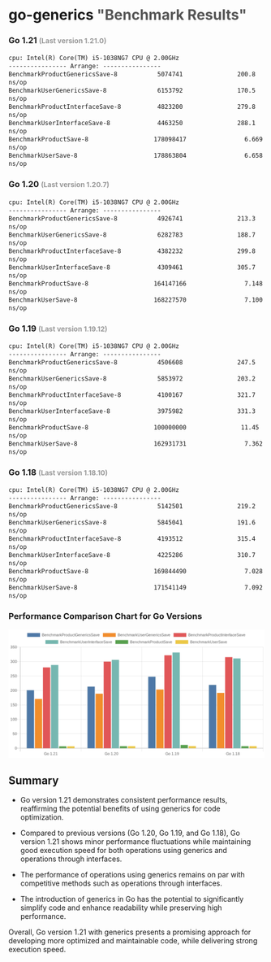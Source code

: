 # go-generics <span style=" color: #555;"> "Benchmark Results" </span>

### Go 1.21 <span style="font-size: smaller; color: #999;">(Last version 1.21.0)</span>
```azure
cpu: Intel(R) Core(TM) i5-1038NG7 CPU @ 2.00GHz
---------------- Arrange: ----------------
BenchmarkProductGenericsSave-8           5074741               200.8 ns/op
BenchmarkUserGenericsSave-8              6153792               170.5 ns/op
BenchmarkProductInterfaceSave-8          4823200               279.8 ns/op
BenchmarkUserInterfaceSave-8             4463250               288.1 ns/op
BenchmarkProductSave-8                  178098417                6.669 ns/op
BenchmarkUserSave-8                     178863804                6.658 ns/op
```
### Go 1.20 <span style="font-size: smaller; color: #999;">(Last version 1.20.7)</span>

```azure
cpu: Intel(R) Core(TM) i5-1038NG7 CPU @ 2.00GHz
---------------- Arrange: ----------------
BenchmarkProductGenericsSave-8           4926741               213.3 ns/op
BenchmarkUserGenericsSave-8              6282783               188.7 ns/op
BenchmarkProductInterfaceSave-8          4382232               299.8 ns/op
BenchmarkUserInterfaceSave-8             4309461               305.7 ns/op
BenchmarkProductSave-8                  164147166                7.148 ns/op
BenchmarkUserSave-8                     168227570                7.100 ns/op
```
### Go 1.19 <span style="font-size: smaller; color: #999;">(Last version 1.19.12)</span>
```azure
cpu: Intel(R) Core(TM) i5-1038NG7 CPU @ 2.00GHz
---------------- Arrange: ----------------    
BenchmarkProductGenericsSave-8           4506608               247.5 ns/op
BenchmarkUserGenericsSave-8              5853972               203.2 ns/op
BenchmarkProductInterfaceSave-8          4100167               321.7 ns/op
BenchmarkUserInterfaceSave-8             3975982               331.3 ns/op
BenchmarkProductSave-8                  100000000               11.45 ns/op
BenchmarkUserSave-8                     162931731                7.362 ns/op
```

### Go 1.18 <span style="font-size: smaller; color: #999;">(Last version 1.18.10)</span>

```azure
cpu: Intel(R) Core(TM) i5-1038NG7 CPU @ 2.00GHz
---------------- Arrange: ----------------
BenchmarkProductGenericsSave-8           5142501               219.2 ns/op
BenchmarkUserGenericsSave-8              5845041               191.6 ns/op
BenchmarkProductInterfaceSave-8          4193512               315.4 ns/op
BenchmarkUserInterfaceSave-8             4225286               310.7 ns/op
BenchmarkProductSave-8                  169844490                7.028 ns/op
BenchmarkUserSave-8                     171541149                7.092 ns/op
```

### Performance Comparison Chart for Go Versions
![Benchmark Chart](./image/bench.webp)


## Summary 

* Go version 1.21 demonstrates consistent performance results, reaffirming the potential benefits of using generics for code optimization.

* Compared to previous versions (Go 1.20, Go 1.19, and Go 1.18), Go version 1.21 shows minor performance fluctuations while maintaining good execution speed for both operations using generics and operations through interfaces.

* The performance of operations using generics remains on par with competitive methods such as operations through interfaces.

* The introduction of generics in Go has the potential to significantly simplify code and enhance readability while preserving high performance.

Overall, Go version 1.21 with generics presents a promising approach for developing more optimized and maintainable code, while delivering strong execution speed.